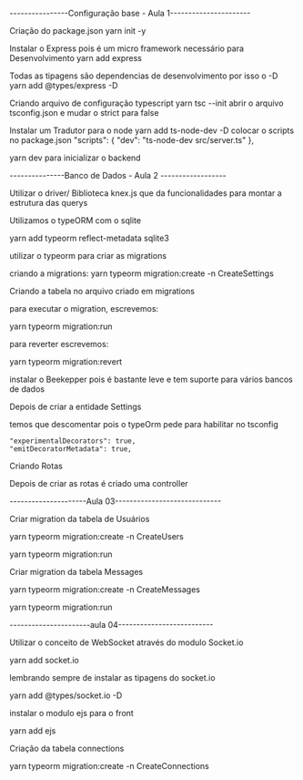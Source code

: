 
----------------Configuração base - Aula 1----------------------

Criação do package.json
yarn init -y

Instalar o Express pois é um micro framework necessário para Desenvolvimento
yarn add express

Todas as tipagens são dependencias de desenvolvimento por isso o -D
yarn add @types/express -D

Criando arquivo de configuração typescript
yarn tsc --init 
abrir o arquivo tsconfig.json e mudar o strict para false

Instalar um Tradutor para o node
yarn add ts-node-dev -D
colocar o scripts no package.json
  "scripts": {
    "dev": "ts-node-dev src/server.ts"
  },

yarn dev para inicializar o backend

---------------Banco de Dados - Aula 2 ------------------

Utilizar o driver/ Biblioteca knex.js que da funcionalidades para montar a estrutura das querys

Utilizamos o typeORM com o sqlite

yarn add typeorm reflect-metadata sqlite3

utilizar o typeorm para criar as migrations

criando a migrations: yarn typeorm migration:create -n CreateSettings

Criando a tabela no arquivo criado em migrations

para executar o migration, escrevemos: 

yarn typeorm migration:run

para reverter escrevemos:

yarn typeorm migration:revert

instalar o Beekepper pois é bastante leve e tem suporte para vários bancos de dados

Depois de criar a entidade Settings 

temos que descomentar pois o typeOrm pede para habilitar no tsconfig

    "experimentalDecorators": true,            
    "emitDecoratorMetadata": true,      

Criando Rotas

Depois de criar as rotas é criado uma controller

---------------------Aula 03-----------------------------

Criar migration da tabela de Usuários

yarn typeorm migration:create -n CreateUsers

yarn typeorm migration:run

Criar migration da tabela Messages

yarn typeorm migration:create -n CreateMessages

yarn typeorm migration:run



----------------------aula 04--------------------------

Utilizar o conceito de WebSocket através do modulo Socket.io

yarn add socket.io

lembrando sempre de instalar as tipagens do socket.io

yarn add @types/socket.io -D

instalar o modulo ejs para o front

yarn add ejs

Criação da tabela connections

yarn typeorm migration:create -n CreateConnections

